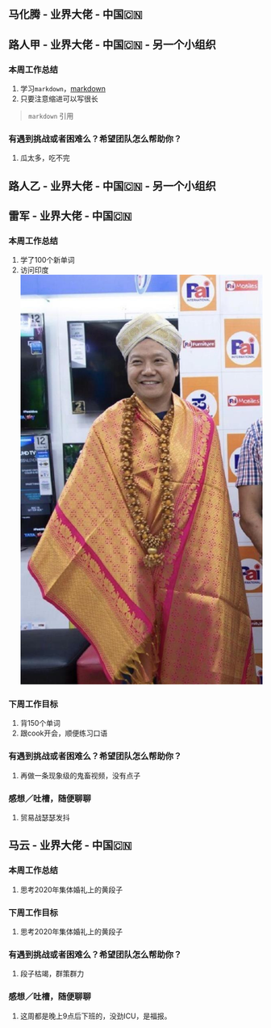 ## 马化腾 - 业界大佬 - 中国🇨🇳

## 路人甲 - 业界大佬 - 中国🇨🇳 - 另一个小组织

### 本周工作总结

1. 学习`markdown`，[markdown](https://devhints.io/markdown)
2. 只要注意缩进可以写很长
> `markdown` 引用


### 有遇到挑战或者困难么？希望团队怎么帮助你？

1. 瓜太多，吃不完


## 路人乙 - 业界大佬 - 中国🇨🇳 - 另一个小组织

## 雷军 - 业界大佬 - 中国🇨🇳

### 本周工作总结

1. 学了100个新单词
2. 访问印度
![雷军访问印度](images/leijun.jpg)


### 下周工作目标

1. 背150个单词
2. 跟cook开会，顺便练习口语


### 有遇到挑战或者困难么？希望团队怎么帮助你？

1. 再做一条现象级的鬼畜视频，没有点子


### 感想／吐槽，随便聊聊

1. 贸易战瑟瑟发抖

## 马云 - 业界大佬 - 中国🇨🇳

### 本周工作总结

1. 思考2020年集体婚礼上的黄段子


### 下周工作目标

1. 思考2020年集体婚礼上的黄段子


### 有遇到挑战或者困难么？希望团队怎么帮助你？

1. 段子枯竭，群策群力


### 感想／吐槽，随便聊聊

1. 这周都是晚上9点后下班的，没劲ICU，是福报。

